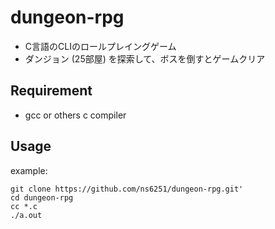# dungeon-rpg

- C言語のCLIのロールプレイングゲーム
- ダンジョン (25部屋) を探索して、ボスを倒すとゲームクリア

## Requirement

- gcc or others c compiler

## Usage

example:

```shell
git clone https://github.com/ns6251/dungeon-rpg.git'
cd dungeon-rpg
cc *.c
./a.out
```
